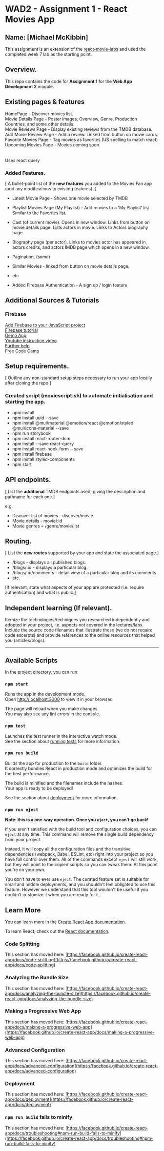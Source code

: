 # WAD2 - Assignment 1 - React Movies App

## Name: [Michael McKibbin]

This assignment is an extension of the [react-movie-labs](https://github.com/MichaelMcKibbin/react-movie-labs.git) and used the completed week 7 lab as the starting point.

## Overview.

This repo contains the code for **Assignment 1** for the **Web App Development 2** module.

## Existing pages & features

HomePage - Discover movies list.<br>
Movie Details Page - Poster images, Overview, Genre, Production Countries, and some other details.<br>
Movie Reviews Page - Display existing reviews from the TMDB database.<br>
Add Movie Review Page - Add a review. Linked from button on movie cards. <br>
Favorite Movies Page - Tag movies as favorites (US spelling to match react)<br>
Upcoming Movies Page - Movies coming soon.<br>
<br>
<br>
Uses react query<br>

### Added Features.

[ A bullet-point list of the __new features__ you added to the Movies Fan app (and any modifications to existing features) .]

- Latest Movie Page - Shows one movie selected by TMDB
- Playlist Movies Page (My Playlist) - Add movies to a 'My Playlist' list<br>
  Similar to the Favorites list.
- Cast (of current movie). Opens in new window. Links from button on movie details page.
  Lists actors in movie. Links to Actors biography page.
- Biography page (per actor).
  Links to movies actor has appeared in, actors credits, and actors IMDB page which opens in a new window.
- Pagination, (some)
- Similar Movies - linked from button on movie details page.

- etc
- Added Firebase Authentication - A sign up / login feature<br>

## Additional Sources & Tutorials

### Firebase<br>

[Add Firebase to your JavaScript project](https://firebase.google.com/docs/web/setup#add-sdk-and-initialize)<br>
[Firebase tutorial](https://console.firebase.google.com/u/0/project/wad2-assignment-1/authentication)<br>
[Demo App](https://console.firebase.google.com/u/0/project/fir-demo-project/overview)<br>
[Youtube instruction video](https://www.youtube.com/watch?v=p9pgI3Mg-So&t=24s)<br>
[Further help](https://github.com/machadop1407/react-firebase-authentication/tree/main)
<br>
[Free Code Camp](https://www.freecodecamp.org/news/use-firebase-authentication-in-a-react-app/)<br>

## Setup requirements.

[ Outline any non-standard setup steps necessary to run your app locally after cloning the repo.]

### Created script (moviescript.sh) to automate initialisation and starting the app.

- npm install
- npm install uuid --save
- npm install @mui/material @emotion/react @emotion/styled @mui/icons-material --save
- npm run storybook
- npm install react-router-dom
- npm install --save react-query
- npm install react-hook-form --save
- npm install firebase
- npm install styled-components
- npm start

## API endpoints.

[ List the __additional__ TMDB endpoints used, giving the description and pathname for each one.]

e.g.

- Discover list of movies - discover/movie
- Movie details - movie/:id
- Movie genres = /genre/movie/list

## Routing.

[ List the __new routes__ supported by your app and state the associated page.]

- /blogs - displays all published blogs.
- /blogs/:id - displays a particular blog.
- /blogs/:id/comments - detail view of a particular blog and its comments.
- etc.

[If relevant, state what aspects of your app are protected (i.e. require authentication) and what is public.]

## Independent learning (If relevant).

Itemize the technologies/techniques you researched independently and adopted in your project,
i.e. aspects not covered in the lectures/labs. Include the source code filenames that illustrate these
(we do not require code excerpts) and provide references to the online resources that helped you (articles/blogs).

---

## Available Scripts

In the project directory, you can run:

### `npm start`

Runs the app in the development mode.\
Open [http://localhost:3000](http://localhost:3000) to view it in your browser.

The page will reload when you make changes.\
You may also see any lint errors in the console.

### `npm test`

Launches the test runner in the interactive watch mode.\
See the section about [running tests](https://facebook.github.io/create-react-app/docs/running-tests) for more information.

### `npm run build`

Builds the app for production to the `build` folder.\
It correctly bundles React in production mode and optimizes the build for the best performance.

The build is minified and the filenames include the hashes.\
Your app is ready to be deployed!

See the section about [deployment](https://facebook.github.io/create-react-app/docs/deployment) for more information.

### `npm run eject`

**Note: this is a one-way operation. Once you `eject`, you can't go back!**

If you aren't satisfied with the build tool and configuration choices, you can `eject` at any time. This command will remove the single build dependency from your project.

Instead, it will copy all the configuration files and the transitive dependencies (webpack, Babel, ESLint, etc) right into your project so you have full control over them. All of the commands except `eject` will still work, but they will point to the copied scripts so you can tweak them. At this point you're on your own.

You don't have to ever use `eject`. The curated feature set is suitable for small and middle deployments, and you shouldn't feel obligated to use this feature. However we understand that this tool wouldn't be useful if you couldn't customize it when you are ready for it.

## Learn More

You can learn more in the [Create React App documentation](https://facebook.github.io/create-react-app/docs/getting-started).

To learn React, check out the [React documentation](https://reactjs.org/).

### Code Splitting

This section has moved here: [https://facebook.github.io/create-react-app/docs/code-splitting](https://facebook.github.io/create-react-app/docs/code-splitting)

### Analyzing the Bundle Size

This section has moved here: [https://facebook.github.io/create-react-app/docs/analyzing-the-bundle-size](https://facebook.github.io/create-react-app/docs/analyzing-the-bundle-size)

### Making a Progressive Web App

This section has moved here: [https://facebook.github.io/create-react-app/docs/making-a-progressive-web-app](https://facebook.github.io/create-react-app/docs/making-a-progressive-web-app)

### Advanced Configuration

This section has moved here: [https://facebook.github.io/create-react-app/docs/advanced-configuration](https://facebook.github.io/create-react-app/docs/advanced-configuration)

### Deployment

This section has moved here: [https://facebook.github.io/create-react-app/docs/deployment](https://facebook.github.io/create-react-app/docs/deployment)

### `npm run build` fails to minify

This section has moved here: [https://facebook.github.io/create-react-app/docs/troubleshooting#npm-run-build-fails-to-minify](https://facebook.github.io/create-react-app/docs/troubleshooting#npm-run-build-fails-to-minify)
